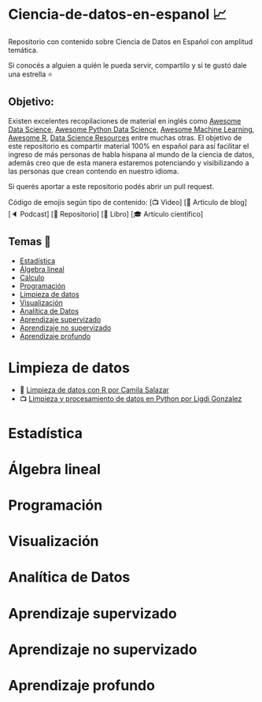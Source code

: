 # Ciencia-de-datos-en-espanol :chart_with_upwards_trend:

Repositorio con contenido sobre Ciencia de Datos en Español con amplitud temática.

Si conocés a alguien a quién le pueda servir, compartilo y si te gustó dale una estrella :star:

## Objetivo:
Existen excelentes recopilaciones de material en inglés como [Awesome Data Science](https://github.com/academic/awesome-datascience), [Awesome Python Data Science](https://github.com/krzjoa/awesome-python-data-science), [Awesome Machine Learning](https://github.com/josephmisiti/awesome-machine-learning), [Awesome R](https://github.com/qinwf/awesome-R), [Data Science Resources](https://github.com/jonathan-bower/DataScienceResources) entre muchas otras. El objetivo de este repositorio es compartir material 100% en español para así facilitar el ingreso de más personas de habla hispana al mundo de la ciencia de datos, además creo que de esta manera estaremos potenciando y visibilizando a las personas que crean contendo en nuestro idioma.

Si querés aportar a este repositorio podés abrir un pull request.

Código de emojis según tipo de contenido: 
[:tv: Video]
[:notebook: Artìculo de blog]
[:speaker: Podcast]
[:open_file_folder: Repositorio]
[:blue_book: Libro]
[🎓 Artículo científico]




## Temas :memo:

- [Estadística](#Estadistica)
- [Álgebra lineal](#Álgebra-lineal)
- [Cálculo](#Cálculo)
- [Programación](#Programacion)
- [Limpieza de datos](#Limpieza-de-datos)
- [Visualización](#Visualización)
- [Analítica de Datos](#Analítica-de-Datos)
- [Aprendizaje supervizado](#Aprendizaje-supervizado)
- [Aprendizaje no supervizado](#Aprendizaje-no-supervizado)
- [Aprendizaje profundo](#Aprendizaje-profundo)


# Limpieza de datos

* :notebook: [Limpieza de datos con R por Camila Salazar](https://rpubs.com/camilamila/limpieza_R)
* :tv: [Limpieza y procesamiento de datos en Python por Ligdi Gonzalez](https://www.youtube.com/watch?v=fI0LHTJBj9w&ab_channel=AprendeIAconLigdiGonzalez)

# Estadística

# Álgebra lineal

# Programación

# Visualización

# Analítica de Datos

# Aprendizaje supervizado

# Aprendizaje no supervizado

# Aprendizaje profundo
